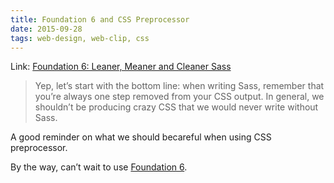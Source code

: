 ```yaml
---
title: Foundation 6 and CSS Preprocessor
date: 2015-09-28
tags: web-design, web-clip, css
---
```


Link: [Foundation 6: Leaner, Meaner and Cleaner Sass](http://zurb.com/article/1407/foundation-6-leaner-meaner-and-cleaner-sa)

> Yep, let’s start with the bottom line: when writing Sass, remember that you’re always one step removed from your CSS output. In general, we shouldn’t be producing crazy CSS that we would never write without Sass.

A good reminder on what we should becareful when using CSS preprocessor.

By the way, can’t wait to use [Foundation 6](http://zurb.com/article/1403/foundation-6-prototype-to-production).
